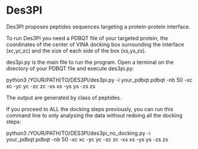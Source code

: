 # Des3PI

Des3PI proposes peptides sequences targeting a protein-protein interface.

To run Des3PI you need a PDBQT file of your targeted protein, the coordinates of the center of VINA docking box surrounding the interface (xc,yc,zc) and the size of each side of the box (xs,ys,zs).

des3pi.py is the main file to run the program. Open a terminal on the directory of your PDBQT file and execute des3pi.py:

python3 /YOUR/PATH/TO/DES3PI/des3pi.py -i your_pdbqt.pdbqt -nb 50 -xc xc -yc yc -zc zc -xs xs -ys ys -zs zs

The output are generated by class of peptides.

If you proceed to ALL the docking steps previously, you can run this command line to only analysing the data without redoing all the docking steps:

python3 /YOUR/PATH/TO/DES3PI/des3pi_no_docking.py -i your_pdbqt.pdbqt -nb 50 -xc xc -yc yc -zc zc -xs xs -ys ys -zs zs
